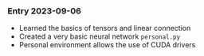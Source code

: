 ### Entry 2023-09-06 
- Learned the basics of tensors and linear connection
- Created a very basic neural network ``personal.py``
- Personal environment allows the use of CUDA drivers